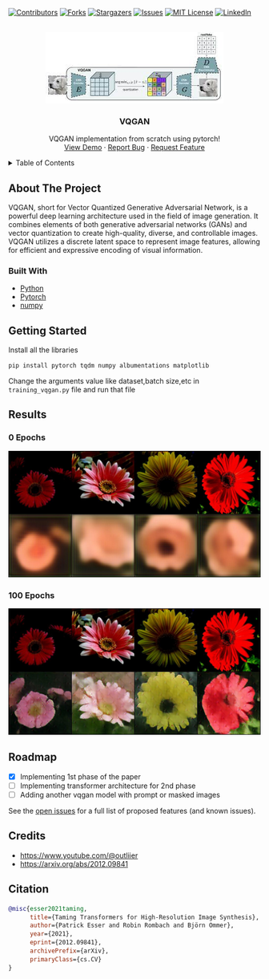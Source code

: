 <!-- Improved compatibility of back to top link: See: https://github.com/Killua7362/vqgan/pull/73 -->
<a name="readme-top"></a>
<!--
*** Thanks for checking out the Best-README-Template. If you have a suggestion
*** that would make this better, please fork the repo and create a pull request
*** or simply open an issue with the tag "enhancement".
*** Don't forget to give the project a star!
*** Thanks again! Now go create something AMAZING! :D
-->



<!-- PROJECT SHIELDS -->
<!--
*** I'm using markdown "reference style" links for readability.
*** Reference links are enclosed in brackets [ ] instead of parentheses ( ).
*** See the bottom of this document for the declaration of the reference variables
*** for contributors-url, forks-url, etc. This is an optional, concise syntax you may use.
*** https://www.markdownguide.org/basic-syntax/#reference-style-links
-->
[![Contributors][contributors-shield]][contributors-url]
[![Forks][forks-shield]][forks-url]
[![Stargazers][stars-shield]][stars-url]
[![Issues][issues-shield]][issues-url]
[![MIT License][license-shield]][license-url]
[![LinkedIn][linkedin-shield]][linkedin-url]



<!-- PROJECT LOGO -->
<br />
<div align="center">
  <a href="https://github.com/Killua7362/vqgan">
    <img src="images/logo.jpg" alt="Logo" >
  </a>

  <h3 align="center">VQGAN</h3>

  <p align="center">
    VQGAN implementation from scratch using pytorch!<br>
    <a href="https://github.com/Killua7362/vqgan">View Demo</a>
    ·
    <a href="https://github.com/Killua7362/vqgan/issues">Report Bug</a>
    ·
    <a href="https://github.com/Killua7362/vqgan/issues">Request Feature</a>
  </p>
</div>



<!-- TABLE OF CONTENTS -->
<details>
  <summary>Table of Contents</summary>
  <ol>
    <li>
      <a href="#about-the-project">About The Project</a>
    </li>
    <li>        
    <a href="#built-with">Built With</a>
    </li>
    <li>
      <a href="#getting-started">Getting Started</a>
    </li>
      <li>
      <a href="#results">Results</a>
    </li>
    <li><a href="#roadmap">Roadmap</a></li>
        <li><a href="#credits">Credits</a></li>

  </ol>
</details>



<!-- ABOUT THE PROJECT -->
## About The Project
VQGAN, short for Vector Quantized Generative Adversarial Network, is a powerful deep learning architecture used in the field of image generation. It combines elements of both generative adversarial networks (GANs) and vector quantization to create high-quality, diverse, and controllable images. VQGAN utilizes a discrete latent space to represent image features, allowing for efficient and expressive encoding of visual information.


### Built With

* [Python](https://www.python.org/)
*  [Pytorch](https://pytorch.org/)
* [numpy](https://numpy.org/)



<!-- GETTING STARTED -->
## Getting Started

Install all the libraries
  ```sh
  pip install pytorch tqdm numpy albumentations matplotlib
  ```

Change the arguments value like dataset,batch size,etc in `training_vqgan.py` file and run that file 

<!-- Results -->
## Results

### 0 Epochs
<img src="images/r1.jpg" alt="Logo" >

### 100 Epochs
<img src="images/r2.jpg" alt="Logo" >


<!-- ROADMAP -->
## Roadmap
- [x] Implementing 1st phase of the paper
- [ ] Implementing transformer architecture for 2nd phase
- [ ] Adding another vqgan model with prompt or masked images

See the [open issues](https://github.com/Killua7362/vqgan/issues) for a full list of proposed features (and known issues).


<!-- Credits -->
## Credits
- https://www.youtube.com/@outliier
- https://arxiv.org/abs/2012.09841

## Citation
```bibtex
@misc{esser2021taming,
      title={Taming Transformers for High-Resolution Image Synthesis}, 
      author={Patrick Esser and Robin Rombach and Björn Ommer},
      year={2021},
      eprint={2012.09841},
      archivePrefix={arXiv},
      primaryClass={cs.CV}
}
```

<!-- MARKDOWN LINKS & IMAGES -->
<!-- https://www.markdownguide.org/basic-syntax/#reference-style-links -->
[contributors-shield]: https://img.shields.io/github/contributors/Killua7362/vqgan.svg?style=for-the-badge
[contributors-url]: https://github.com/Killua7362/vqgan/graphs/contributors
[forks-shield]: https://img.shields.io/github/forks/Killua7362/vqgan.svg?style=for-the-badge
[forks-url]: https://github.com/Killua7362/vqgan/network/members
[stars-shield]: https://img.shields.io/github/stars/Killua7362/vqgan.svg?style=for-the-badge
[stars-url]: https://github.com/Killua7362/vqgan/stargazers
[issues-shield]: https://img.shields.io/github/issues/Killua7362/vqgan.svg?style=for-the-badge
[issues-url]: https://github.com/Killua7362/vqgan/issues
[license-shield]: https://img.shields.io/github/license/Killua7362/vqgan.svg?style=for-the-badge
[license-url]: https://github.com/Killua7362/vqgan/blob/master/LICENSE.txt
[linkedin-shield]: https://img.shields.io/badge/-LinkedIn-black.svg?style=for-the-badge&logo=linkedin&colorB=555
[linkedin-url]: https://linkedin.com/in/Killua7362
[product-screenshot]: images/screenshot.png
[Next.js]: https://img.shields.io/badge/next.js-000000?style=for-the-badge&logo=nextdotjs&logoColor=white
[Next-url]: https://nextjs.org/
[React.js]: https://img.shields.io/badge/React-20232A?style=for-the-badge&logo=react&logoColor=61DAFB
[React-url]: https://reactjs.org/
[Vue.js]: https://img.shields.io/badge/Vue.js-35495E?style=for-the-badge&logo=vuedotjs&logoColor=4FC08D
[Vue-url]: https://vuejs.org/
[Angular.io]: https://img.shields.io/badge/Angular-DD0031?style=for-the-badge&logo=angular&logoColor=white
[Angular-url]: https://angular.io/
[Svelte.dev]: https://img.shields.io/badge/Svelte-4A4A55?style=for-the-badge&logo=svelte&logoColor=FF3E00
[Svelte-url]: https://svelte.dev/
[Laravel.com]: https://img.shields.io/badge/Laravel-FF2D20?style=for-the-badge&logo=laravel&logoColor=white
[Laravel-url]: https://laravel.com
[Bootstrap.com]: https://img.shields.io/badge/Bootstrap-563D7C?style=for-the-badge&logo=bootstrap&logoColor=white
[Bootstrap-url]: https://getbootstrap.com
[JQuery.com]: https://img.shields.io/badge/jQuery-0769AD?style=for-the-badge&logo=jquery&logoColor=white
[JQuery-url]: https://jquery.com 
[Chakra.com]: https://raw.githubusercontent.com/chakra-ui/chakra-ui/main/media/logo-colored@2x.png?raw=true
[Chakra-url]: https://chakra-ui.com/
[Express-url]:https://expressjs.com/
[NodeJS-url]:https://nextjs.org/
[MDX-url]:https://mdxjs.com/
[next-mdx-url]:https://github.com/hashicorp/next-mdx-remote/